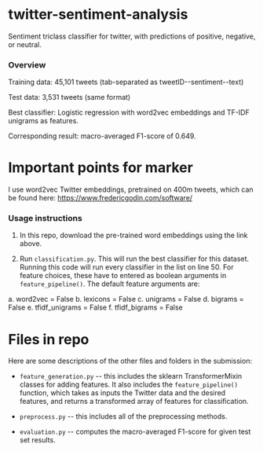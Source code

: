 # twitter-sentiment-analysis
Sentiment triclass classifier for twitter, with predictions of positive, negative, or neutral.

### Overview

Training data: 45,101 tweets (tab-separated as tweetID--sentiment--text)

Test data: 3,531 tweets (same format)

Best classifier: Logistic regression with word2vec embeddings and TF-IDF unigrams as features.

Corresponding result: macro-averaged F1-score of 0.649.


# Important points for marker

I use word2vec Twitter embeddings, pretrained on 400m tweets, which can be found here: https://www.fredericgodin.com/software/

### Usage instructions

1. In this repo, download the pre-trained word embeddings using the link above.

2. Run `classification.py`. This will run the best classifier for this dataset. Running this code will run every classifier in the list on line 50. For feature choices, these have to entered as boolean arguments in `feature_pipeline()`. The default feature arguments are:

 a. word2vec = False
 b. lexicons = False 
 c. unigrams = False
 d. bigrams = False 
 e. tfidf_unigrams = False 
 f. tfidf_bigrams = False

# Files in repo

Here are some descriptions of the other files and folders in the submission:

* ```feature_generation.py``` -- this includes the sklearn TransformerMixin classes for adding features. It also includes the `feature_pipeline()` function, which takes as inputs the Twitter data and the desired features, and returns a transformed array of features for classification.

* ```preprocess.py``` -- this includes all of the preprocessing methods. 

* ```evaluation.py``` -- computes the macro-averaged F1-score for given test set results.
